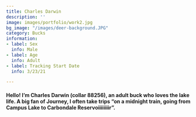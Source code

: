 ```yaml
---
title: Charles Darwin
description: ''
image: images/portfolio/work2.jpg
bg_image: "/images/deer-background.JPG"
category: Bucks
information:
- label: Sex
  info: Male
- label: Age
  info: Adult
- label: Tracking Start Date
  info: 3/23/21

---
```

#### Hello! I’m Charles Darwin (collar 88256), an adult buck who loves the lake life. A big fan of Journey, I often take trips “on a midnight train, going from Campus Lake to Carbondale Reservoiiiiiiiir”.